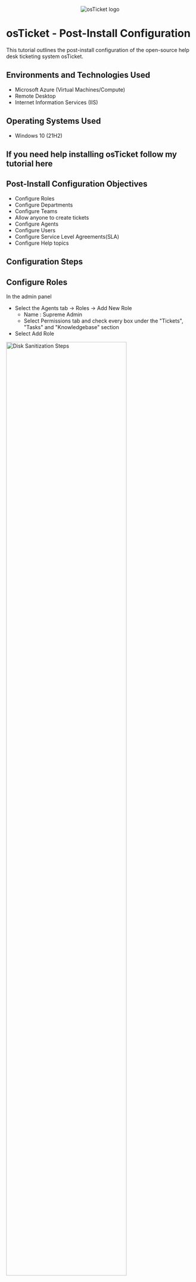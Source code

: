 <p align="center">
<img src="https://i.imgur.com/Clzj7Xs.png" alt="osTicket logo"/>
</p>

<h1>osTicket - Post-Install Configuration</h1>
This tutorial outlines the post-install configuration of the open-source help desk ticketing system osTicket.<br />

<h2>Environments and Technologies Used</h2>

- Microsoft Azure (Virtual Machines/Compute)
- Remote Desktop
- Internet Information Services (IIS)

<h2>Operating Systems Used </h2>

- Windows 10</b> (21H2)

<h2>If you need help installing osTicket follow my tutorial here</h2>

<h2>Post-Install Configuration Objectives</h2>

- Configure Roles
- Configure Departments
- Configure Teams
- Allow anyone to create tickets
- Configure Agents
- Configure Users
- Configure Service Level Agreements(SLA)
- Configure Help topics

<h2>Configuration Steps</h2>

<h2>Configure Roles</h2>

In the admin panel
- Select the Agents tab -> Roles -> Add New Role
	- Name : Supreme Admin
	- Select Permissions tab and check every box under the "Tickets", "Tasks" and "Knowledgebase" section
- Select Add Role
<p>
<img src="https://i.imgur.com/Dy6uQiW.png" height="80%" width="80%" alt="Disk Sanitization Steps"/>
</p>
<p>
<h2>Configure Departments</h2>

- In the admin panel
- Select the Agents tab -> Departments -> Add New Department 
	- Name: System Administrators
- Select Create Deptartment 
<p>
<img src="https://i.imgur.com/Q6eyyYZ.png" height="80%" width="80%" alt="Disk Sanitization Steps"/>
<img src="https://imgur.com/rjvmSSp.png" height="80%" width="80%" alt="Disk Sanitization Steps"/>
</p>
<p>	
	
<h2>Configure Teams</h2>

- In the admin panel
- Select the Agents tab -> Teams -> Add New Team
	- Name: Level II Support 
- Go to members tab and select yourself in "Select Agent" dropdown menu
- Select create team. 
<p>
<img src="https://i.imgur.com/ZVMQCgr.png" height="80%" width="80%" alt="Disk Sanitization Steps"/>
<img src="https://i.imgur.com/obTQZlK.png" height="80%" width="80%" alt="Disk Sanitization Steps"/>
</p>
<p>	
	
<h2>Open Permissions to Allow Anyone to Create Tickets</h2>

 In the admin panel 
- Select the Settings -> User Settings
- Make sure box the "Registration Required: "Require registration and login to create tickets"is unchecked:  
<p>
<img src="https://i.imgur.com/wrnMuN9.png" height="80%" width="80%" alt="Disk Sanitization Steps"/>
</p>
<p>		
	
<h2>Configure Agents</h2>

-  In the admin panel 
- Select the Agents tab -> Add New Agents
	- Name: Jane Doe
	- Email : jane.doe@osticket.com
	- Username: jane.doe
	- Click set password and uncheck box that says "send the agent a password reset email
		- Set your password
		- uncheck "require password change at next login" box
		- set
<p>
<img src="https://i.imgur.com/IqORAgl.png" height="80%" width="80%" alt="Disk Sanitization Steps"/>
<img src="https://i.imgur.com/c9AkP3L.png" height="80%" width="80%" alt="Disk Sanitization Steps"/>
</p>

- Select Access tab 
	- Under Primary Department 
		- Select department dropdown menu -> System Administrators
		- Select Role dropdown menu -> Supreme Admin
	- Extended Accesss 
		- Select Department -> Support -> Add -> Supreme Admin
- Select Teams tab
	- Select team dropdown menu -> Level II Support
	- Select Add
- Select Create	

<p>
<img src="https://i.imgur.com/cT6DZrl.png" height="80%" width="80%" alt="Disk Sanitization Steps"/>
<img src="https://imgur.com/9KosaQZ.png" height="80%" width="80%" alt="Disk Sanitization Steps"/>
</p>

- Create another agent named john and repeat the process again.
	- Follow same steps as above with some changes to Primary Department
		- Select department dropdown menu -> Support
		- Select Role dropdown menu -> View only
	- Extended Accesss 
		- Select Department -> Support -> Save Changes

<p>
<img src="https://imgur.com/cIc3Nhz.png" height="80%" width="80%" alt="Disk Sanitization Steps"/>
<img src="https://i.imgur.com/c9AkP3L.png" height="80%" width="80%" alt="Disk Sanitization Steps"/>
</p>



<h2>Configure Users</h2>

- In the Agent panel
- Select Users tab to create user
	- Email Address: Karen@osticket.com
	- Full Name - Karen Karen
	- Select Add User

<p align="center">
<img src="https://i.imgur.com/uDry69l.png" height="80%" width="80%" alt="Azure Free Account"/>

- Select user tab again to create another user
	- Email Address: Ken@osticket.com
	- Full Name - Ken Ken
	- Select Add User

<p align="center">
<img src="https://i.imgur.com/FploSL2.png" height="80%" width="80%" alt="Azure Free Account"/>


<h2>Configure Service Level Agreements(SLAs)</h2>

- In the admin panel 
- Select Manage tab -> SLA -> Add New SLA Plan 
	- Name: SEV-A 			
	- Grace Period: 1
	- Schedule dropdown menu: 24/7
	- Select Add Plan	
	
<p align="center">
<img src="https://i.imgur.com/RTQAZqQ.png" height="80%" width="80%" alt="Azure Free Account"/> <img src="https://i.imgur.com/nLy3nPA.png" height="80%" width="80%" alt="Azure Free Services"/>
</p>

- Name: SEV-B
- Grace Period: 4
- Schedule dropdown menu: 24/7
- Select Add Plan
	
<p align="center">
<img src="https://i.imgur.com/RTQAZqQ.png" height="80%" width="80%" alt="Azure Free Account"/> <img src="https://imgur.com/GjQUZX8.png" height="80%" width="80%" alt="Azure Free Services"/>
</p>

- Name: SEV-C 
- Grace Period: 8
- Schedule dropdown menu: Monday - Friday 8AM - 5PM with U.S Holidays
- Select Add Plan

<p align="center">
<img src="https://i.imgur.com/TPhqU1c.png" height="80%" width="80%" alt="Azure Free Account"/>
	

	
<h2>Configure Help Topics</h2>

- In the admin panel 
- Select Manage tab -> Help Topics -> Add New Help Topic 
	- Business Critical Outage
	- Personal Computer Issues
	- Equipment Request
	- Password Reset
- Select Add Topic for each topic

<p align="center">
<img src="https://i.imgur.com/uFmSyqK.png" height="80%" width="80%" alt="Azure Free Account"/>
<img src="https://i.imgur.com/PVlJh4x.png" height="80%" width="80%" alt="Azure Free Account"/>

Done.

